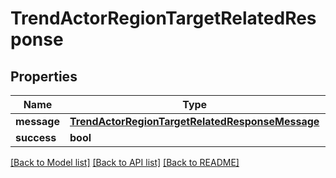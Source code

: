 # TrendActorRegionTargetRelatedResponse

## Properties
Name | Type | Description | Notes
------------ | ------------- | ------------- | -------------
**message** | [**TrendActorRegionTargetRelatedResponseMessage**](TrendActorRegionTargetRelatedResponseMessage.md) |  | [optional] 
**success** | **bool** |  | [optional] 

[[Back to Model list]](../README.md#documentation-for-models) [[Back to API list]](../README.md#documentation-for-api-endpoints) [[Back to README]](../README.md)


